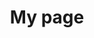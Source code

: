---
title: My page
type: landing

sections:
  - block: markdown
    content:
      title: '**Large-scale Traffic Handling<br> Live Streaming Infrastructure Development**'
      subtitle: AWS 
      text: |
        # OliveYoung Live Commerce 
        <div style="text-align: center; margin: 20px 0;">
          <img src="Project-Logo.png" alt="Project Logo" style="width: 100%; max-width: 1000px; height: auto;">
        </div>
        - Access URL: https://www.olcl.shop <br>
        - Test ID: user1 / CloudWave!

        
        <br><br><br>
         
        ## Project Introduction
        - **Multi-channel** live service providing 3 or more live channels
        - **Stable** live service through cloud-based traffic handling
        - Personalized service utilizing **AWS SaaS** based ML services

        <br><br>

        ## 1. Technology Stack
        1. **Infrastructure**
           - Nginx
           - Kubernetes
           - EC2

           <br>

        2. **Development**
           - Streamlit
           - SpringBoot
           - Lambda

           <br>

        3. **Database**
           - RDS
           - DynamoDB
           - S3

           <br>

        4. **CI/CD**
           - GitLab
           - Jenkins
           - ArgoCD

           <br>

        5. **Monitoring**
           - Loki
           - Prometheus
           - Grafana
           - CloudWatch

           <br>

        6. **Collaboration**
           - Notion
           - Slack

           <br><br><br>

        ## 2. Project Duration and Schedule Management
        Project Duration
           - August 12, 2024 ~ August 31, 2024

           <br>

        Schedule Management
           - Sharing progress through Notion and Slack
           - Daily morning meetings and Agile task distribution

           <br><br><br>

        ## 3. Project Differentiators
        - Central management environment for separation and isolation of development and operational environments
        - Warm Standby DR (RTO: 5min / RPO: 15min)
        - No Public Bastion → Using EC2 Instance Connect Endpoint
        - Closed CI/CD implementation
        - Shared resources between environments
        - Cost reduction to 1/25 level using thumbnails for Rekognize

        <br><br><br>

        ## 4. Overall Architecture
        <div style="text-align: center; margin: 20px 0;">
          <img src="main-archi.png" alt="Main Architecture" style="width: 100%; max-width: 1000px; height: auto;">
        </div>

        <br><br><br>

        ## 5. IVS - Service Flow
        <div style="text-align: center; margin: 20px 0;">
          <img src="IVS-service.png" alt="IVS Service Flow" style="width: 100%; max-width: 1000px; height: auto;">
        </div>

        <br><br><br>

        ## 6. Rekognition + Personalize - Service Flow
        <div style="text-align: center; margin: 20px 0;">
          <img src="Rekognition+Personalize.png" alt="Rekognition and Personalize Service Flow" style="width: 100%; max-width: 1000px; height: auto;">
        </div>

        <br><br><br>

        ## 7. Monitoring
        <div style="text-align: center; margin: 20px 0;">
          <img src="Grafana.png" alt="Grafana Dashboard" style="width: 100%; max-width: 1000px; height: auto;">
        </div>
        - Prometheus + Loki & CloudWatch

        <br><br><br>

        ## 8. Alarm
        <div style="text-align: center; margin: 20px 0;">
          <img src="Alarm.png" alt="Alarm System" style="width: 100%; max-width: 1000px; height: auto;">
        </div>

        <br><br><br>

        ## 9-1. CI/CD Pipeline
        <div style="text-align: center; margin: 20px 0;">
          <img src="CICD.png" alt="CI/CD Pipeline" style="width: 100%; max-width: 1000px; height: auto;">
        </div>

        <br><br><br>

        ## 9-2. Lambda Pipeline
        <div style="text-align: center; margin: 20px 0;">
          <img src="Lambda-pipeline.png" alt="Lambda Pipeline" style="width: 100%; max-width: 1000px; height: auto;">
        </div>

        <br><br><br>

        ## 10. Load Test
        <div style="text-align: center; margin: 20px 0;">
          <img src="LoadTest.png" alt="Load Test Results" style="width: 100%; max-width: 1000px; height: auto;">
        </div>
        - 100,000 requests/s Test using ApacheBench & JMeter

        <br><br><br>

        ## 11. Improvement Goals
        1. Monitoring Optimization
              - Transition from single Prometheus-based centralized monitoring → Metric management using Thanos (OSS)

              <br>

        2. Performance Enhancement through Cache Usage
              - RDS - Elastic Cache connection → Improving database access performance

              <br>

        3. Advanced Log Analysis
              - Using ELK stack (Elasticsearch - Logstash - Kibana) → Strengthening problem response capabilities 
---